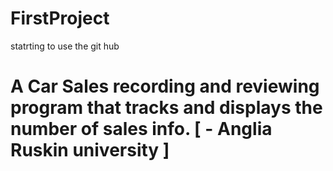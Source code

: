 # FirstProject
statrting to use the git hub
# A Car Sales recording and reviewing program that tracks and displays the number of sales info. [ - Anglia Ruskin university ]
